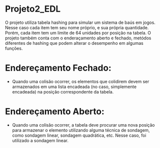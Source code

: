 # Projeto2_EDL
O projeto utiliza tabela hashing para simular um sistema de baús em jogos. Nesse caso cada item tem seu nome próprio, e sua própria quantidade. Porém, cada item tem um limite de 64 unidades por posição na tabela. O projeto também conta com o enderaçamento aberto e fechado, metódos diferentes de hashing que podem alterar o desempenho em algumas funções. 

# Endereçamento Fechado:
- Quando uma colisão ocorrer, os elementos que colidirem devem ser armazenados em uma lista encadeada (no caso, simplemente encadeada) na posição correspondente da tabela.

# Endereçamento Aberto:
- Quando uma colisão ocorrer, a tabela deve procurar uma nova posição para armazenar o elemento utilizando alguma técnica de sondagem, como sondagem linear, sondagem quadrática, etc. Nesse caso, foi utilizado a sondagem linear.
